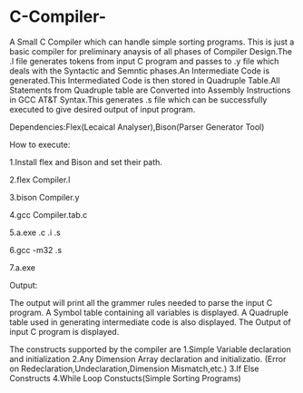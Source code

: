 C-Compiler-
===========

A Small C Compiler which can handle simple sorting programs.
This is just a basic compiler for preliminary anaysis of all phases of Compiler Design.The .l file generates tokens from input C program and passes to .y file which deals with the Syntactic and Semntic phases.An Intermediate Code is generated.This Intermediated Code is then stored in Quadruple Table.All Statements from Quadruple table are Converted into Assembly Instructions in GCC AT&T Syntax.This generates .s file which can be successfully executed to give desired output of input program.

Dependencies:Flex(Lecaical Analyser),Bison(Parser Generator Tool)

How to execute:

1.Install flex and Bison and set their path.

2.flex Compiler.l

3.bison Compiler.y

4.gcc Compiler.tab.c

5.a.exe <file>.c <file>.i <file>.s

6.gcc -m32 <file>.s

7.a.exe


Output:

The output will print all the grammer rules needed to parse the input C program.
A Symbol table containing all variables is displayed.
A Quadruple table used in generating intermediate code is also displayed.
The Output of input C program is displayed.


The constructs supported by the compiler are
1.Simple Variable declaration and initialization
2.Any Dimension Array declaration and initializatio.
(Error on Redeclaration,Undeclaration,Dimension Mismatch,etc.)
3.If Else Constructs
4.While Loop Constucts(Simple Sorting Programs)








